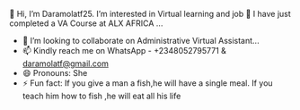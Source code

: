  👋 Hi, I’m Daramolatf25.
 I’m interested in Virtual learning and job
 🌱 I have just completed a VA Course at ALX AFRICA ...
- 💞️ I’m looking to collaborate on Administrative Virtual Assistant...
- 📫 Kindly reach me on WhatsApp - +2348052795771 & daramolatf@gmail.com 
- 😄 Pronouns: She
- ⚡ Fun fact: If you give a man a fish,he will have a single meal. If you teach him how to fish ,he will eat all his life

<!---
Daramolatf25/Daramola[Portfolio.pdf](https://github.com/user-attachments/files/17911170/Portfolio.pdf)
tf25 is a ✨ special ✨ repository because its `README.md` (this file) appears on your GitHub profile.
You can click the Preview link to take a look at your changes.
--->
